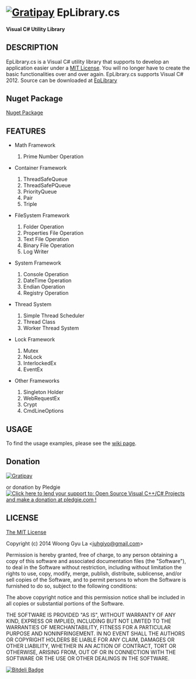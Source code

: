 [![Gratipay][gratipay-image]][gratipay-url]
EpLibrary.cs
============
#### Visual C# Utility Library ####


DESCRIPTION
-----------

EpLibrary.cs is a Visual C# utility library that supports to develop an application easier under a [MIT License](http://opensource.org/licenses/mit-license.php).
You will no longer have to create the basic functionalities over and over again. 
EpLibrary.cs supports Visual C# 2012.
Source can be downloaded at [EpLibrary](http://github.com/juhgiyo/eplibrary.cs)

Nuget Package
------------
[Nuget Package](https://www.nuget.org/packages/EpLibrary.cs/)


FEATURES
--------

* Math Framework
  1. Prime Number Operation

* Container Framework
  1. ThreadSafeQueue
  2. ThreadSafePQueue
  3. PriorityQueue
  4. Pair
  5. Triple


* FileSystem Framework
  1. Folder Operation
  2. Properties File Operation
  3. Text File Operation
  4. Binary File Operation
  5. Log Writer

* System Framework
  1. Console Operation
  2. DateTime Operation
  3. Endian Operation
  4. Registry Operation

* Thread System
  1. Simple Thread Scheduler
  2. Thread Class
  3. Worker Thread System

* Lock Framework
  1. Mutex
  2. NoLock
  3. InterlockedEx
  4. EventEx

* Other Frameworks
  1. Singleton Holder
  2. WebRequestEx
  3. Crypt
  4. CmdLineOptions


USAGE
-----

To find the usage examples, please see the [wiki page](https://github.com/juhgiyo/EpLibrary.cs/wiki).


Donation
-------
[![Gratipay][gratipay-image]][gratipay-url]

or donation by Pledgie  
<a href='https://pledgie.com/campaigns/27762'><img alt='Click here to lend your support to: Open Source Visual C++/C# Projects and make a donation at pledgie.com !' src='https://pledgie.com/campaigns/27762.png?skin_name=chrome' border='0' ></a>


LICENSE
-------

[The MIT License](http://opensource.org/licenses/mit-license.php)

Copyright (c) 2014 Woong Gyu La <[juhgiyo@gmail.com](mailto:juhgiyo@gmail.com)>

Permission is hereby granted, free of charge, to any person obtaining a copy
of this software and associated documentation files (the "Software"), to deal
in the Software without restriction, including without limitation the rights
to use, copy, modify, merge, publish, distribute, sublicense, and/or sell
copies of the Software, and to permit persons to whom the Software is
furnished to do so, subject to the following conditions:

The above copyright notice and this permission notice shall be included in
all copies or substantial portions of the Software.

THE SOFTWARE IS PROVIDED "AS IS", WITHOUT WARRANTY OF ANY KIND, EXPRESS OR
IMPLIED, INCLUDING BUT NOT LIMITED TO THE WARRANTIES OF MERCHANTABILITY,
FITNESS FOR A PARTICULAR PURPOSE AND NONINFRINGEMENT. IN NO EVENT SHALL THE
AUTHORS OR COPYRIGHT HOLDERS BE LIABLE FOR ANY CLAIM, DAMAGES OR OTHER
LIABILITY, WHETHER IN AN ACTION OF CONTRACT, TORT OR OTHERWISE, ARISING FROM,
OUT OF OR IN CONNECTION WITH THE SOFTWARE OR THE USE OR OTHER DEALINGS IN
THE SOFTWARE.

[gratipay-image]: https://img.shields.io/gratipay/juhgiyo.svg?style=flat
[gratipay-url]: https://gratipay.com/juhgiyo/


[![Bitdeli Badge](https://d2weczhvl823v0.cloudfront.net/juhgiyo/eplibrary.cs/trend.png)](https://bitdeli.com/free "Bitdeli Badge")

